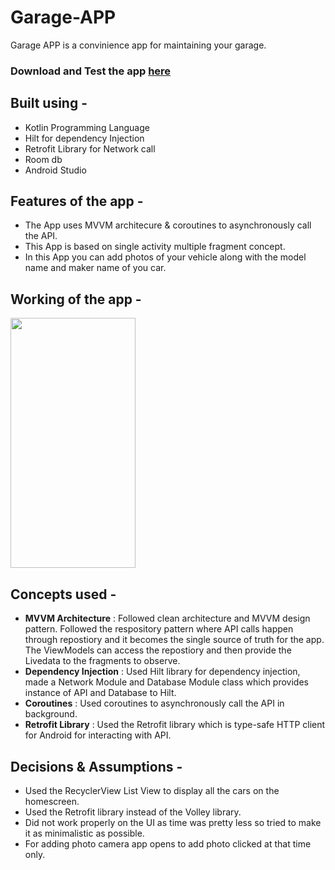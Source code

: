 # Garage-APP
Garage APP is a convinience app for maintaining your garage.

### Download and Test the app [here](https://drive.google.com/file/d/1CHpQb-PIS9iKwqGibcsV29z_3cBhXmjN/view?usp=sharing)

## Built using - 
- Kotlin Programming Language
- Hilt for dependency Injection
- Retrofit Library for Network call
- Room db 
- Android Studio

## Features of the app - 
- The App uses MVVM architecure & coroutines to asynchronously call the API. 
- This App is based on single activity multiple fragment concept.
- In this App  you can add photos of your vehicle along with the model name and maker name of you car.

## Working of the app - 
<img src="https://user-images.githubusercontent.com/68765059/233559504-aa20f62a-ad86-4194-8c6d-14961cb45127.mp4" height = "400" width="200">

## Concepts used - 
- **MVVM Architecture** : Followed clean architecture and MVVM design pattern. Followed the respository pattern where API calls happen through repostiory and it becomes the single source of truth for the app. The ViewModels can access the repostiory and then provide the Livedata to the fragments to observe.
- **Dependency Injection** : Used Hilt library for dependency injection, made a Network Module and Database Module class which provides instance of API and Database to Hilt. 
- **Coroutines** : Used coroutines to asynchronously call the API in background. 
- **Retrofit Library** : Used the Retrofit library which is type-safe HTTP client for Android for interacting with API.

## Decisions & Assumptions -
- Used the RecyclerView List View to display all the cars on the homescreen. 
- Used the Retrofit library instead of the Volley library.
- Did not work properly on the UI as time was pretty less so tried to make it as minimalistic as possible. 
- For adding photo camera app opens to add photo clicked at that time only.
